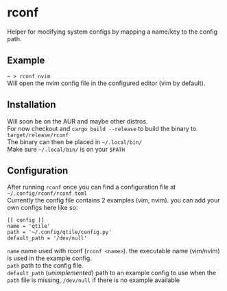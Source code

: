 # rconf

Helper for modifying system configs by mapping a name/key to the config path.  

## Example
```~ > rconf nvim```  
Will open the nvim config file in the configured editor (vim by default).

## Installation
Will soon be on the AUR and maybe other distros.  
For now checkout and `cargo build --release` to build the binary to `target/release/rconf`  
The binary can then be placed in `~/.local/bin/`  
Make sure `~/.local/bin/` is on your `$PATH`  

## Configuration
After running `rconf` once you can find a configuration file at `~/.config/rconf/rconf.toml`  
Currently the config file contains 2 examples (vim, nvim). you can add your own configs here like so:  
```
[[ config ]]
name = 'qtile'
path = '~/.config/qtile/config.py'
default_path = '/dev/null'
```
`name` name used with rconf (`rconf <name>`). the executable name (vim/nvim) is used in the example config.  
`path` path to the config file.  
`default_path` (*unimplemented*) path to an example config to use when the `path` file is missing, `/dev/null` if there is no example available
